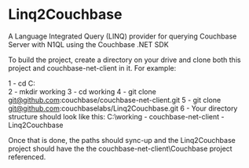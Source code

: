 Linq2Couchbase
==================

A Language Integrated Query (LINQ) provider for querying Couchbase Server with N1QL using the Couchbase .NET SDK

To build the project, create a directory on your drive and clone both this project and couchbase-net-client in it. For example:

1 - cd C:\
2 - mkdir working
3 - cd working
4 - git clone git@github.com:couchbase/couchbase-net-client.git
5 - git clone git@github.com:couchbaselabs/Linq2Couchbase.git
6 - Your directory structure should look like this:
    C:\working
      - couchbase-net-client
      - Linq2Couchbase

Once that is done, the paths should sync-up and the Linq2Couchbase project should have the the couchbase-net-client\Couchbase project referenced.
